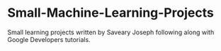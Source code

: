 # Small-Machine-Learning-Projects
Small learning projects written by Saveary Joseph following along with Google Developers tutorials. 
